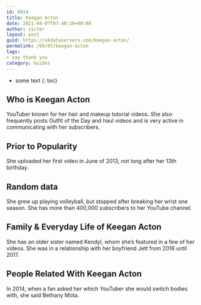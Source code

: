 ```yaml
---
id: 9914
title: Keegan Acton
date: 2021-04-07T07:40:19+00:00
author: victor
layout: post
guid: https://ukdataservers.com/keegan-acton/
permalink: /04/07/keegan-acton
tags:
- say thank you
category: Guides
---
```


* some text
{: toc}


## Who is Keegan Acton



YouTuber known for her hair and makeup tutorial videos. She also frequently posts Outfit of the Day and haul videos and is very active in communicating with her subscribers.

                
                
                
## Prior to Popularity



She uploaded her first video in June of 2013, not long after her 13th birthday.

                
                
                
## Random data



She grew up playing volleyball, but stopped after breaking her wrist one season. She has more than 400,000 subscribers to her YouTube channel.

                
                
                
## Family & Everyday Life of Keegan Acton



She has an older sister named Kendyl, whom she&#8217;s featured in a few of her videos. She was in a relationship with her boyfriend Jett from 2016 until 2017.

                
                
                
## People Related With Keegan Acton



In 2014, when a fan asked her which YouTuber she would switch bodies with, she said Bethany Mota.

                
              
            
          
          
          